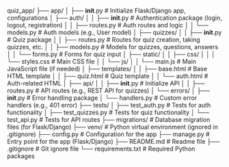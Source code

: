 quiz_app/
├── app/
│   ├── __init__.py            # Initialize Flask/Django app, configurations
│   ├── auth/
│   │   ├── __init__.py        # Authentication package (login, logout, registration)
│   │   ├── routes.py          # Auth routes and logic
│   │   └── models.py          # Auth models (e.g., User model)
│   ├── quizzes/
│   │   ├── __init__.py        # Quiz package
│   │   ├── routes.py          # Routes for quiz creation, taking quizzes, etc.
│   │   ├── models.py          # Models for quizzes, questions, answers
│   │   └── forms.py           # Forms for quiz input
│   ├── static/
│   │   ├── css/
│   │   │   └── styles.css     # Main CSS file
│   │   └── js/
│   │       └── main.js        # Main JavaScript file (if needed)
│   ├── templates/
│   │   ├── base.html          # Base HTML template
│   │   ├── quiz.html          # Quiz template
│   │   └── auth.html          # Auth-related HTML
│   ├── api/
│   │   ├── __init__.py        # Initialize API
│   │   ├── routes.py          # API routes (e.g., REST API for quizzes)
│   └── errors/
│       ├── __init__.py        # Error handling package
│       └── handlers.py        # Custom error handlers (e.g., 401 error)
├── tests/
│   ├── test_auth.py           # Tests for auth functionality
│   ├── test_quizzes.py        # Tests for quiz functionality
│   └── test_api.py            # Tests for API routes
├── migrations/                # Database migration files (for Flask/Django)
├── venv/                      # Python virtual environment (ignored in .gitignore)
├── config.py                  # Configuration for the app
├── manage.py                  # Entry point for the app (Flask/Django)
├── README.md                  # Readme file
├── .gitignore                 # Git ignore file
└── requirements.txt           # Required Python packages
